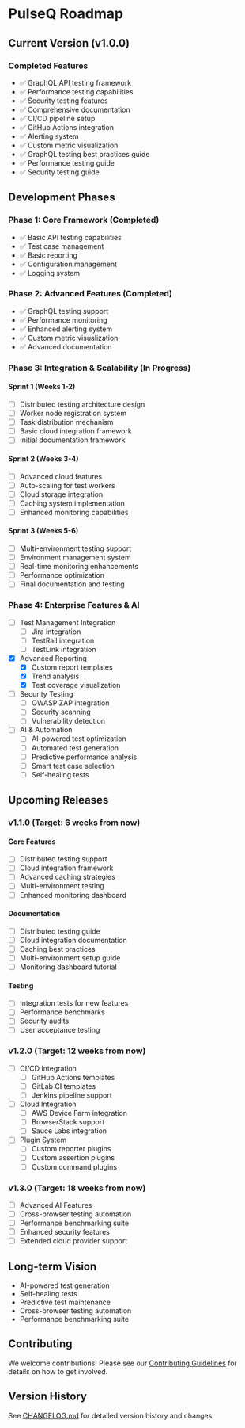 # PulseQ Roadmap

## Current Version (v1.0.0)

### Completed Features

- ✅ GraphQL API testing framework
- ✅ Performance testing capabilities
- ✅ Security testing features
- ✅ Comprehensive documentation
- ✅ CI/CD pipeline setup
- ✅ GitHub Actions integration
- ✅ Alerting system
- ✅ Custom metric visualization
- ✅ GraphQL testing best practices guide
- ✅ Performance testing guide
- ✅ Security testing guide

## Development Phases

### Phase 1: Core Framework (Completed)

- ✅ Basic API testing capabilities
- ✅ Test case management
- ✅ Basic reporting
- ✅ Configuration management
- ✅ Logging system

### Phase 2: Advanced Features (Completed)

- ✅ GraphQL testing support
- ✅ Performance monitoring
- ✅ Enhanced alerting system
- ✅ Custom metric visualization
- ✅ Advanced documentation

### Phase 3: Integration & Scalability (In Progress)

#### Sprint 1 (Weeks 1-2)

- [ ] Distributed testing architecture design
- [ ] Worker node registration system
- [ ] Task distribution mechanism
- [ ] Basic cloud integration framework
- [ ] Initial documentation framework

#### Sprint 2 (Weeks 3-4)

- [ ] Advanced cloud features
- [ ] Auto-scaling for test workers
- [ ] Cloud storage integration
- [ ] Caching system implementation
- [ ] Enhanced monitoring capabilities

#### Sprint 3 (Weeks 5-6)

- [ ] Multi-environment testing support
- [ ] Environment management system
- [ ] Real-time monitoring enhancements
- [ ] Performance optimization
- [ ] Final documentation and testing

### Phase 4: Enterprise Features & AI

- [ ] Test Management Integration
  - [ ] Jira integration
  - [ ] TestRail integration
  - [ ] TestLink integration
- [x] Advanced Reporting
  - [x] Custom report templates
  - [x] Trend analysis
  - [x] Test coverage visualization
- [ ] Security Testing
  - [ ] OWASP ZAP integration
  - [ ] Security scanning
  - [ ] Vulnerability detection
- [ ] AI & Automation
  - [ ] AI-powered test optimization
  - [ ] Automated test generation
  - [ ] Predictive performance analysis
  - [ ] Smart test case selection
  - [ ] Self-healing tests

## Upcoming Releases

### v1.1.0 (Target: 6 weeks from now)

#### Core Features

- [ ] Distributed testing support
- [ ] Cloud integration framework
- [ ] Advanced caching strategies
- [ ] Multi-environment testing
- [ ] Enhanced monitoring dashboard

#### Documentation

- [ ] Distributed testing guide
- [ ] Cloud integration documentation
- [ ] Caching best practices
- [ ] Multi-environment setup guide
- [ ] Monitoring dashboard tutorial

#### Testing

- [ ] Integration tests for new features
- [ ] Performance benchmarks
- [ ] Security audits
- [ ] User acceptance testing

### v1.2.0 (Target: 12 weeks from now)

- [ ] CI/CD Integration
  - [ ] GitHub Actions templates
  - [ ] GitLab CI templates
  - [ ] Jenkins pipeline support
- [ ] Cloud Integration
  - [ ] AWS Device Farm integration
  - [ ] BrowserStack support
  - [ ] Sauce Labs integration
- [ ] Plugin System
  - [ ] Custom reporter plugins
  - [ ] Custom assertion plugins
  - [ ] Custom command plugins

### v1.3.0 (Target: 18 weeks from now)

- [ ] Advanced AI Features
- [ ] Cross-browser testing automation
- [ ] Performance benchmarking suite
- [ ] Enhanced security features
- [ ] Extended cloud provider support

## Long-term Vision

- AI-powered test generation
- Self-healing tests
- Predictive test maintenance
- Cross-browser testing automation
- Performance benchmarking suite

## Contributing

We welcome contributions! Please see our [Contributing Guidelines](CONTRIBUTING.md) for details on how to get involved.

## Version History

See [CHANGELOG.md](CHANGELOG.md) for detailed version history and changes.
